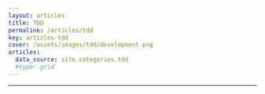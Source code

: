 ```yaml
---
layout: articles
title: TDD
permalink: /articles/tdd
key: articles-tdd
cover: /assets/images/tdd/development.png
articles:
  data_source: site.categories.tdd
  #type: grid
---
```


<div class="article__content" markdown="1">

---
